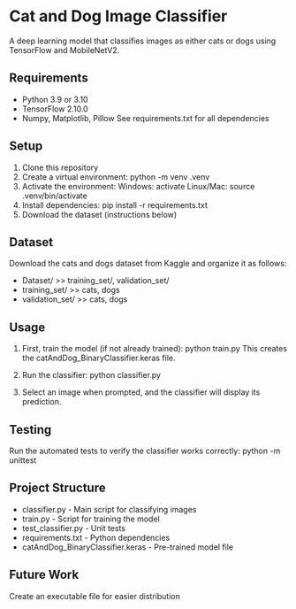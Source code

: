 # Cat and Dog Image Classifier

A deep learning model that classifies images as either cats or dogs using TensorFlow and MobileNetV2.

## Requirements

- Python 3.9 or 3.10
- TensorFlow 2.10.0
- Numpy, Matplotlib, Pillow 
See requirements.txt for all dependencies

## Setup

1. Clone this repository
2. Create a virtual environment: python -m venv .venv
3. Activate the environment:
    Windows: activate
    Linux/Mac: source .venv/bin/activate
4. Install dependencies: pip install -r requirements.txt
5. Download the dataset (instructions below)

## Dataset 

Download the cats and dogs dataset from Kaggle and organize it as follows:
- Dataset/ >> training_set/, validation_set/ 
- training_set/ >> cats, dogs
- validation_set/ >> cats, dogs

## Usage

1. First, train the model (if not already trained): python train.py 
    This creates the catAndDog_BinaryClassifier.keras file.

2. Run the classifier: python classifier.py

3. Select an image when prompted, and the classifier will display its prediction.

## Testing

Run the automated tests to verify the classifier works correctly: python -m unittest
    
## Project Structure
 - classifier.py - Main script for classifying images 
 - train.py - Script for training the model
 - test_classifier.py - Unit tests
 - requirements.txt - Python dependencies
 - catAndDog_BinaryClassifier.keras - Pre-trained model file

## Future Work
Create an executable file for easier distribution

